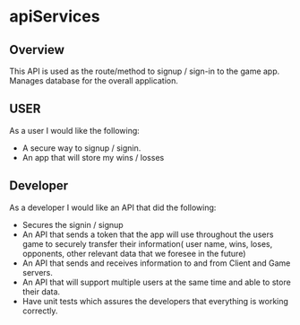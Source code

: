 # apiServices
## Overview
This API is used as the route/method to signup / sign-in to the game app. Manages database for the overall application. 
## USER
As a user I would like the following:
   * A secure way to signup / signin.
   * An app that will store my wins / losses
## Developer
As a developer I would like an API that did the following:
   * Secures the signin / signup
   * An API that sends a token that the app will use throughout the users game to securely transfer their information( user name, wins, loses, opponents, other relevant data that we foresee in the future) 
   * An API that sends and receives information to and from Client and Game servers.
   * An API that will support multiple users at the same time and able to store their data. 
   * Have unit tests which assures the developers that everything is working correctly.
   
